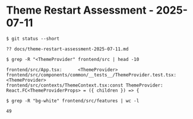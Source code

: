 # Theme Restart Assessment - 2025-07-11

```
$ git status --short
```
```
?? docs/theme-restart-assessment-2025-07-11.md
```

```
$ grep -R "<ThemeProvider" frontend/src | head -10
```
```
frontend/src/App.tsx:      <ThemeProvider>
frontend/src/components/common/__tests__/ThemeProvider.test.tsx:    <ThemeProvider>
frontend/src/contexts/ThemeContext.tsx:const ThemeProvider: React.FC<ThemeProviderProps> = ({ children }) => {
```

```
$ grep -R "bg-white" frontend/src/features | wc -l
```
```
49
```
